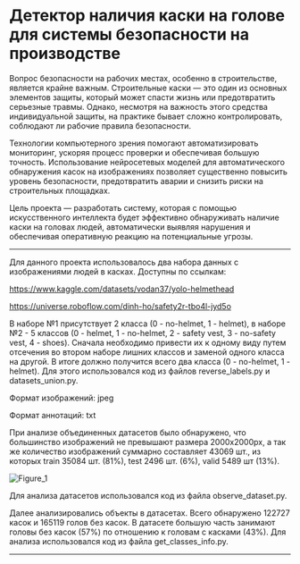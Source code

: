 # Детектор наличия каски на голове для системы безопасности на производстве

Вопрос безопасности на рабочих местах, особенно в строительстве, является крайне важным. Строительные каски — это один из основных элементов защиты, который может спасти жизнь или предотвратить серьезные травмы. Однако, несмотря на важность этого средства индивидуальной защиты, на практике бывает сложно контролировать, соблюдают ли рабочие правила безопасности.

Технологии компьютерного зрения помогают автоматизировать мониторинг, ускоряя процесс проверки и обеспечивая большую точность. Использование нейросетевых моделей для автоматического обнаружения касок на изображениях позволяет существенно повысить уровень безопасности, предотвратить аварии и снизить риски на строительных площадках.

Цель проекта — разработать систему, которая с помощью искусственного интеллекта будет эффективно обнаруживать наличие каски на головах людей, автоматически выявляя нарушения и обеспечивая оперативную реакцию на потенциальные угрозы.

-------------------------------------------------------------------------------------------------------

Для данного проекта использовалось два набора данных с изображениями людей в касках. Доступны по ссылкам:

https://www.kaggle.com/datasets/vodan37/yolo-helmethead

https://universe.roboflow.com/dinh-ho/safety2r-tbo4l-jyd5o

В наборе №1 присутствует 2 класса (0 - no-helmet, 1 - helmet), в наборе №2 - 5 классов (0 - helmet, 1 - no-helmet, 2 - safety vest, 3 - no-safety vest, 4 - shoes). Сначала необходимо привести их к одному виду путем отсечения во втором наборе лишних классов и заменой одного класса на другой. В итоге должно получится всего два класса (0 - no-helmet, 1 - helmet). Для этого использовался код из файлов reverse_labels.py и datasets_union.py.

Формат изображений: jpeg

Формат аннотаций: txt

При анализе объединенных датасетов было обнаружено, что большинство изображений не превышают размера 2000х2000px, а так же количество изображений суммарно составляет 43069 шт., из которых train 35084 шт. (81%), test 2496 шт. (6%), valid 5489 шт (13%).

![Figure_1](https://github.com/user-attachments/assets/934eaf84-c7f9-4dbb-8d84-e400a31eb721)

Для анализа датасетов использовался код из файла observe_dataset.py.

Далее анализировались объекты в датасетах. Всего обнаружено 122727 касок и 165119 голов без касок. В датасете большую часть занимают головы без касок (57%) по отношению к головам с касками (43%). Для анализа использовался код из файла get_classes_info.py.

---------------------------------------------------------------------------------------------------------

